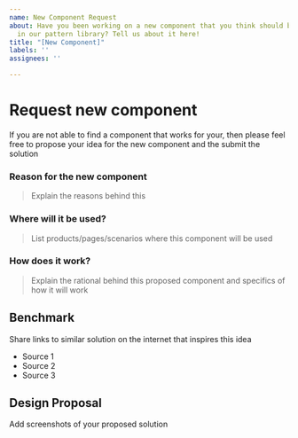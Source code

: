 ```yaml
---
name: New Component Request
about: Have you been working on a new component that you think should be included
  in our pattern library? Tell us about it here!
title: "[New Component]"
labels: ''
assignees: ''

---
```


# Request new component
If you are not able to find a component that works for your, then please feel free to propose your idea for the new component and the submit the solution


### Reason for the new component
> Explain the reasons behind this 


### Where will it be used?
> List products/pages/scenarios where this component will be used


### How does it work?
> Explain the rational behind this proposed component and specifics of how it will work

 

## Benchmark
Share links to similar solution on the internet that inspires this idea
- Source 1
- Source 2
- Source 3

 

## Design Proposal
Add screenshots of your proposed solution
